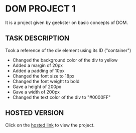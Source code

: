 # DOM PROJECT 1

It is a project given by geekster on basic concepts of DOM.

## TASK DESCRIPTION

Took a reference of the div element using its ID ("container")

- Changed the background color of the div to yellow
- Added a margin of 20px
- Added a padding of 10px
- Changed the font size to 18px
- Changed the font weight to bold
- Gave a height of 200px
- Gave a width of 200px
- Changed the text color of the div to "#0000FF"

## HOSTED VERSION

Click on the [hosted link](https://varunarora137.github.io/js_assignments/DOM1/index.html) to view the project.
